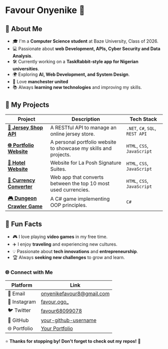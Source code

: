 

# Favour Onyenike 👋


## 🚀 About Me
- 🎓 I'm a **Computer Science student** at Baze University, Class of 2026.
- 💻 Passionate about **web Development, APIs, Cyber Security and Data Analysis**.
- 🛠️ Currently working on a **TaskRabbit-style app for Nigerian universities**.
- 🌍 Exploring **AI, Web Development, and System Design**.
- 🚀 Love **manchester united** 
- 📚 Always **learning new technologies** and improving my skills.


## 🚀 **My Projects**

| Project | Description | Tech Stack |
|---------|-------------|------------|
| **[🎽 Jersey Shop API](https://github.com/Favour-Onyenike/JerseyShop.API)** | A RESTful API to manage an online jersey store. | `.NET`, `C#`, `SQL`, `REST API` |
| **[🌐 Portfolio Website](https://favour-onyenike.github.io/PORTFOLIO/)** | A personal portfolio website to showcase my skills and projects. | `HTML`, `CSS`, `JavaScript` |
| **[🏨 Hotel Website](https://favour-onyenike.github.io/Hotel-Website/)** | Website for La Posh Signature Suites. | `HTML`, `CSS`, `JavaScript` |
| **[💱 Currency Converter](https://favour-onyenike.github.io/currency-converter-HTML/)** | Web app that converts between the top 10 most used currencies. | `HTML`, `CSS`, `JavaScript` |
| **[🎮 Dungeon Crawler Game](https://github.com/Favour-Onyenike/DungeonCrawler)** | A C# game implementing OOP principles. | `C#` |



## 🎯 **Fun Facts**
- 🎮 I love playing **video games** in my free time.
- ✈️ I enjoy **traveling** and experiencing new cultures.
- 💡 Passionate about **tech innovations** and **entrepreneurship**.
- 🏆 Always **seeking new challenges** to grow and learn.



### 🌐 Connect with Me

| Platform   | Link                                                                 |
|------------|---------------------------------------------------------------------|
| 📧 Email   | [onyenikefavour8@gmail.com](mailto:onyenikefavour8@gmail.com)       |
| 📸 Instagram | [favour.ogo_](https://www.instagram.com/favour.ogo_/)               |
| 🐦 Twitter | [favour68099078](https://twitter.com/favour68099078)                 |
| 🐙 GitHub  | [your-github-username](https://github.com/Favour-Onyenike)     |
| 🌐 Portfolio | [Your Portfolio](https://favour-onyenike.github.io/PORTFOLIO/)                   |


⭐ **Thanks for stopping by! Don't forget to check out my repos!** 🚀
